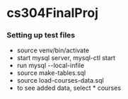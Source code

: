 # cs304FinalProj

### Setting up test files
- source venv/bin/activate
- start mysql server, mysql-ctl start
- run mysql --local-infile
- source make-tables.sql
- source load-courses-data.sql
- to see added data, select * courses
